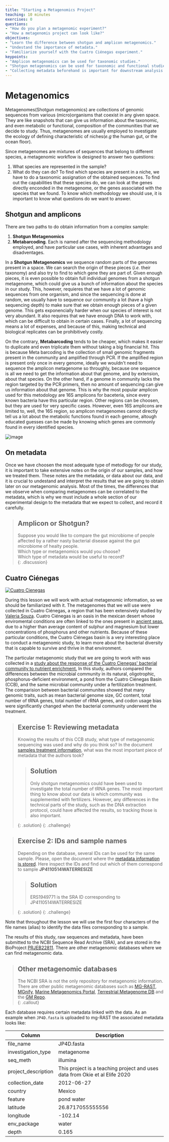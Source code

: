 ```yaml
---
title: "Starting a Metagenomics Project"
teaching: 10 minutes
exercises: 0
questions:
- "How do you plan a metagenomic experiment?"
- "How a metagenomis project can look like?"   
objectives:
- "Learn the difference between shotgun and amplicon metagenomics."
- "Undestand the importance of metadata."  
- "Familiarize yourself with the Cuatro Ciénegas experiment."
keypoints:    
- "Amplicon metagenomics can be used for taxonomic studies."
- "Shotgun metagenomics can be used for taxonomic and functional studies."  
- "Collecting metadata beforehand is important for downstream analysis."    
---
```


# Metagenomics 
Metagenomes(Shotgun metagenomics) are collections of genomic sequences from various (micro)organisms that
coexist in any given space. They are like snapshots that can give us information 
about the taxonomic, and even metabolic or functional, composition of the communities 
that we decide to study. Thus, metagenomes are usually employed to investigate the 
ecology of defining characteristic of niches(*e.g* the human gut, or the ocean floor). 

Since metagenomes are mixtures of sequences that belong to different species, 
a metagenomic workflow is designed to answer two questions: 
1. What species are represented in the sample?
2. What do they can do?
To find which species are present in a niche, we have to do a taxonomic assignation of the obtained sequences. 
To find out the capabilities that these species do, we can look at the genes directly enconded in the metagenome, or the genes associated
with the species that we found. To know which methodology we should use, it is important to know what questions 
do we want to answer. 

## Shotgun and amplicons
There are two paths to do obtain information from a complex sample: 
1. **Shotgun Metagenomics**  
2. **Metabarcoding**. 
Each is named after the sequencing methodology employed, and have particular use cases, 
with inherent advantages and disadventages.

In a **Shotgun Metagenomics** we sequence random parts of the genomes present in a space. We can search 
the origin of these pieces (_i.e._ their taxonomy) and also try to find to which gene they are part of. 
Given enough pieces, it is even possible to obtain full individual genomes from a shotgun metagenome, 
which could give us a bunch of information about the species in our study. This, however, requieres 
that we have a lot of genomic sequences from one organism, and since the sequencing is done at random, 
we usually have to sequence our community a lot (have a high sequencing depth) to make sure that we obtain 
enough pieces of a given genome. This gets exponencially harder when our species of interest is not 
very abundant. It also requires that we have enough DNA to work with, which can be difficult to obtain 
in certain cases. Finally, a lot of sequencing means a lot of expenses, and because of this, making 
technical and biological replicates can be prohibitively costly.   

On the contrary, **Metabarcoding** tends to be cheaper, which makes it easier to duplicate and 
even triplicate them without taking a big financial hit. This is because Meta barcoding is 
the collection of small genomic fragments present in the community and amplified through PCR. If 
the amplified region is present only once in every genome, ideally we wouldn't need to sequence the 
amplicon metagenome so throughly, because one sequence is all we need to get the information
about that genome, and by extension, about that species. On the other hand, if a genome in community 
lacks the region targeted by the PCR primers, then no amount of sequencing can give us information 
about that genome. This is why the most popular amplicon used for this metodology are 16S amplicons for baceteria, 
since every known bacteria have this particular region. Other regions can be choosen, but they are 
used for very specific cases. However, even 16S amplicons are limited to, well, the 16S region, so 
amplicon metagenomes cannot directly tell us a lot about the metabolic functions found in each genome, 
altough educated guesses can be made by knowing which genes are commonly found in every identified 
species. 

![image](https://user-images.githubusercontent.com/67386612/120111343-2dc24300-c137-11eb-9561-f9e268146b95.png)

## On metadata

Once we have choosen the most adequate type of metodlogy for our study, it is important to take 
extensive notes on the origin of our samples, and how we treated them. These notes are the metadata, 
or data about our data, and it is crucial to undestand and interpret the results that we are going 
to obtain later on our metagenomic analysis. Most of the times, the differences that we observe when 
comparing metagenomes can be correlated to the metadata, which is why we must include a whole section 
of our experimental design to the metadata that we expect to collect, and record it carefully. 

> ## Amplicon or Shotgun? 
>
> Suppose you would like to compare the gut microbiome of people affected by a rather nasty bacterial 
> disease against the gut microbiome of healty people.  
> Which type or metagenomics would you choose?  
> Which type of metadata would be useful to record?  
{: .discussion}


## Cuatro Ciénegas  
<a href="{{ page.root }}/fig/03-01-02.jpeg">
  <img src="{{ page.root }}/fig/03-01-02.jpeg" alt="Cuatro Cienegas" />
</a>

During this lesson we will work with actual metagenomic information, so we should be familiarized with it. 
The metagenomes that we will use were collected in Cuatro Ciénegas, a region that has been
extensively studied by [Valeria Souza](https://es.wikipedia.org/wiki/Valeria_Souza_Saldivar). 
Cuatro Ciénegas is an oasis in the mexican desert whose 
enviromental conditions are often linked to the ones present in
[ancient seas](https://elifesciences.org/articles/38278), due to 
a higher than average content of sulphur and magnesium but lower concentrations of phosphorus and 
other nutrients. Because of these particular conditions, the Cuatro Ciénegas basin is a very interesting
place to conduct a metagenomic study, to learn more about the bacterial diversity that is capable to
survive and thrive in that environment.

The particular metagenomic study that we are going to work with was collected in a
[study about the response of the Cuatro Cienegas' bacterial community to nutrient enrichment.](https://elifesciences.org/articles/49816) 
In this study, authors compared the differences between the microbial community in its natural, 
oligotrophic, phosphorus-deficient environment, a pond from the Cuatro Ciénegas Basin (CCB), 
and the same microbial community under a fertilization treatment. The comparision between bacterial 
communites showed that many genomic traits, such as mean bacterial genome size, GC content, 
total number of tRNA genes, total number of rRNA genes, and codon usage bias were significantly 
changed when the bacterial community underwent the treatment. 

> ## Exercise 1: Reviewing metadata 
> 
> Knowing the results of this CCB study, what type of metagenomic sequencing was used and why do you think so?
> In the document [samples treatment information](https://docs.google.com/spreadsheets/d/1enkjhxMuc-iWmub57zHGXEhZ-jAeT2xy5eMfFwTLWP0/edit?usp=sharing), what was the most important piece of metadata that the authors took?
> 
>> ## Solution
>> Only shotgun metagenomics could have been used to investigate the total number of tRNA genes.
>> The most important thing to know about our data is which community was supplemented with fertilizers.
>> However, any differences in the technical parts of the study, such as the DNA extraction protocol,
>> could have affected the results, so tracking those is also important.
>> 
> {: .solution}
{: .challenge}

> ## Exercise 2: IDs and sample names 
> 
> Depending on the database, several IDs can be used for the same sample.
> Please, open the document where the [metadata information is stored](https://docs.google.com/spreadsheets/d/1enkjhxMuc-iWmub57zHGXEhZ-jAeT2xy5eMfFwTLWP0/edit?usp=sharing). Here inspect the IDs and find out which of them correspond to sample	**JP4110514WATERRESIZE**
> 
>> ## Solution
>> ERS1949771	is the SRA ID corresponding to JP4110514WATERRESIZE
>> 
> {: .solution}
{: .challenge}

Note that throughout the lesson we will use the first four characters of the file names (alias) to identify the data files corresponding to a sample.

The results of this study, raw sequences and metadata, have been submitted to the NCBI Sequence Read Archive (SRA), 
and are stored in the BioProject [PRJEB22811](https://www.ncbi.nlm.nih.gov/sra/?term=PRJEB22811). There are other metagenomic
databases where we can find metagenomic data. 

> ## Other metagenomic databases
> The NCBI SRA is not the only repository for metagenomic information. There are other public metagenomic databases such as [MG-RAST](https://www.mg-rast.org/index.html?stay=1), [MGnify](https://www.ebi.ac.uk/metagenomics/), [Marine Metagenomics Portal](https://mmp.sfb.uit.no/), [Terrestrial Metagenome DB](https://webapp.ufz.de/tmdb/) and the [GM Repo](https://gmrepo.humangut.info/home).   
{: .callout}

Each database requires certain metadata linked with the data. As an example when `JP4D.fasta` is uploaded to 
mg-RAST the associated metadata looks like:

| Column           | Description                                |
|------------------|--------------------------------------------|
| file_name	          | JP4D.fasta				|
| investigation_type	       | metagenome		|
| seq_meth            | illumina	|
| project_description	        |  This project is a teaching project and uses data from Okie et al Elife 2020			|
| collection_date       | 2012-06-27 |
| country          | Mexico |
| feature         | pond water |
| latitude              | 26.8717055555556	|  
| longitude        | -102.14|  
| env_package  |	water|  
| depth	| 0.165 | 




